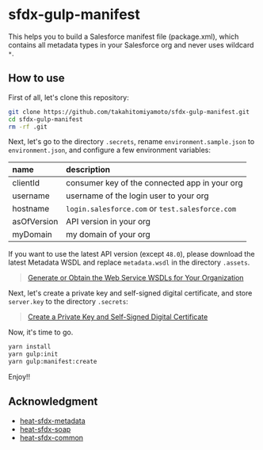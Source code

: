# sfdx-gulp-manifest

This helps you to build a Salesforce manifest file (package.xml), which contains all metadata types in your Salesforce org and never uses wildcard `*`.

## How to use

First of all, let's clone this repository:

```sh
git clone https://github.com/takahitomiyamoto/sfdx-gulp-manifest.git
cd sfdx-gulp-manifest
rm -rf .git
```

Next, let's go to the directory `.secrets`, rename `environment.sample.json` to `environment.json`, and configure a few environment variables:

| name        | description                                     |
| :---------- | :---------------------------------------------- |
| clientId    | consumer key of the connected app in your org   |
| username    | username of the login user to your org          |
| hostname    | `login.salesforce.com` or `test.salesforce.com` |
| asOfVersion | API version in your org                         |
| myDomain    | my domain of your org                           |

If you want to use the latest API version (except `48.0`), please download the latest Metadata WSDL and replace `metadata.wsdl` in the directory `.assets`.

> [Generate or Obtain the Web Service WSDLs for Your Organization](https://developer.salesforce.com/docs/atlas.en-us.api_meta.meta/api_meta/meta_quickstart_get_WSDLs.htm)

Next, let's create a private key and self-signed digital certificate, and store `server.key` to the directory `.secrets`:

> [Create a Private Key and Self-Signed Digital Certificate](https://developer.salesforce.com/docs/atlas.en-us.sfdx_dev.meta/sfdx_dev/sfdx_dev_auth_key_and_cert.htm)

Now, it's time to go.

```sh
yarn install
yarn gulp:init
yarn gulp:manifest:create
```

Enjoy!!

## Acknowledgment

- [heat-sfdx-metadata](https://github.com/takahitomiyamoto/heat-sfdx-metadata)
- [heat-sfdx-soap](https://github.com/takahitomiyamoto/heat-sfdx-soap)
- [heat-sfdx-common](https://github.com/takahitomiyamoto/heat-sfdx-common)
